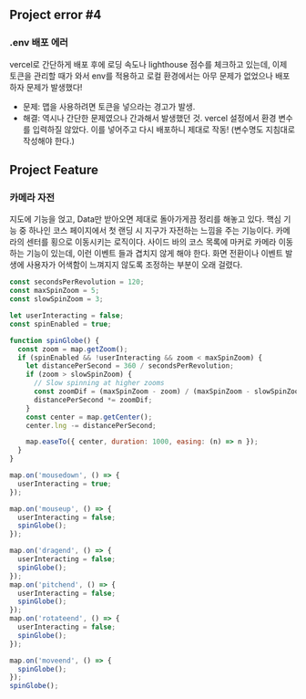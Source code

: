 ## Project error #4

### .env 배포 에러

vercel로 간단하게 배포 후에 로딩 속도나 lighthouse 점수를 체크하고 있는데, 이제 토큰을 관리할 때가 와서 env를 적용하고 로컬 환경에서는 아무 문제가 없었으나 배포하자 문제가 발생했다!

- 문제: 맵을 사용하려면 토큰을 넣으라는 경고가 발생.
- 해결: 역시나 간단한 문제였으나 간과해서 발생했던 것. vercel 설정에서 환경 변수를 입력하질 않았다. 이를 넣어주고 다시 배포하니 제대로 작동! (변수명도 지침대로 작성해야 한다.)

## Project Feature

### 카메라 자전

지도에 기능을 얹고, Data만 받아오면 제대로 돌아가게끔 정리를 해놓고 있다. 핵심 기능 중 하나인 코스 페이지에서 첫 랜딩 시 지구가 자전하는 느낌을 주는 기능이다. 카메라의 센터를 횡으로 이동시키는 로직이다.
사이드 바의 코스 목록에 마커로 카메라 이동하는 기능이 있는데, 이런 이벤트 들과 겹치지 않게 해야 한다.
화면 전환이나 이벤트 발생에 사용자가 어색함이 느껴지지 않도록 조정하는 부분이 오래 걸렸다.

```javascript
const secondsPerRevolution = 120;
const maxSpinZoom = 5;
const slowSpinZoom = 3;

let userInteracting = false;
const spinEnabled = true;

function spinGlobe() {
  const zoom = map.getZoom();
  if (spinEnabled && !userInteracting && zoom < maxSpinZoom) {
    let distancePerSecond = 360 / secondsPerRevolution;
    if (zoom > slowSpinZoom) {
      // Slow spinning at higher zooms
      const zoomDif = (maxSpinZoom - zoom) / (maxSpinZoom - slowSpinZoom);
      distancePerSecond *= zoomDif;
    }
    const center = map.getCenter();
    center.lng -= distancePerSecond;

    map.easeTo({ center, duration: 1000, easing: (n) => n });
  }
}

map.on('mousedown', () => {
  userInteracting = true;
});

map.on('mouseup', () => {
  userInteracting = false;
  spinGlobe();
});

map.on('dragend', () => {
  userInteracting = false;
  spinGlobe();
});
map.on('pitchend', () => {
  userInteracting = false;
  spinGlobe();
});
map.on('rotateend', () => {
  userInteracting = false;
  spinGlobe();
});

map.on('moveend', () => {
  spinGlobe();
});
spinGlobe();
```
